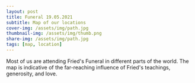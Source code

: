 ```yaml
---
layout: post
title: Funeral 19.05.2021
subtitle: Map of our locations
cover-img: /assets/img/path.jpg
thumbnail-img: /assets/img/thumb.png
share-img: /assets/img/path.jpg
tags: [map, location]
---
```


Most of us are attending Fried's Funeral in different parts of the world. The map is indicative of the far-reaching influence of Fried's teachings, generosity, and love.



<meta charset="utf-8">
<head>
<!-- Load d3.js and the geo projection plugin -->
<script src="https://d3js.org/d3.v4.js"></script>
<script src="https://d3js.org/d3-geo-projection.v2.min.js"></script>
<script src="https://d3js.org/d3-scale-chromatic.v1.min.js"></script>
<style>
  .tooltip {
  position: absolute;
  width: 160px;
  height: auto;
  background: #fdfdfd;
  border-radius:3px;
  pointer-events: auto;
  padding: 2px;       
  font: 11px sans-serif;
  text-align: left;
  color: black;
  padding: 10px;
      }

.tooltip a {
  color: gray;
  text-decoration: none;
  border: none;
}

.tooltip a:hover {
  color: black;
  text-decoration: none;
}

.t_pni {
  margin-bottom: 0px;
  font: 10px sans-serif;
  font-weight: 600;
  color: #1D1D1D;
}

.t_head {
  margin-bottom: 0px;
  font: 10px sans-serif;
  font-weight: 300;
  color: #434343;
}

.t_date {
  margin-top: -8px;
  font: 9px sans-serif;
  -moz-text-decoration-line: underline;
-moz-text-decoration-style: dashed;
  color: #AEAEAE;
}

.t_label {
  font: 9px sans-serif;
  color: #363636;
}

.legend {
  position:absolute;
  margin: 15px;
}
  </style>
</head>

<body>
<!-- Create a div where the circle will take place -->
<div id="map_frame"></div>

<script>
var width = 700,
    height = 400;
    
var svg = d3.select("#map_frame")
          .append("svg")
          .attr("width", width)
          .attr("height", height)
          .style("border","none") 
          .style("background-color", "none")
          .call(d3.zoom()
                 .on("zoom", function () {
          svg.attr("transform", d3.event.transform)
                 })
                 .scaleExtent([1,12])
                 .translateExtent([[0,0],[width,height]])
               
               )
          .append("g");
          

var projection = d3.geoMercator()
    .center([0,20])                // GPS of location to zoom on
    .scale(99)                       // This is like the zoom
    .translate([ width/2, height/2 ])
    .precision(0.1);

function drawRussiaBoundaries() {
      // define the path generator (this should really be at the top)
      var path = d3.geoPath()
          .projection(projection);
    
      // send a JSON request to get the russian boundaries  
      var BoundariesURL = "https://raw.githubusercontent.com/holtzy/D3-graph-gallery/master/DATA/world.geojson";
      
      d3.json(BoundariesURL, function(dataGeo) {
        
        // create a group <g> element at the front of the SVG
        // (this ensures that our country boundaries will be below everything else)
// Draw the map
  svg.append("g")
      .selectAll("path")
      .data(dataGeo.features)
      .enter()
      .append("path")
        .attr("fill", "#b8b8b8")
        .attr("d", d3.geoPath()
            .projection(projection)
        )
      .style("stroke", "none")
      .style("opacity", .3)
      });

    }

    drawRussiaBoundaries();

    
// points data CSV path

var pointsData = "https://raw.githubusercontent.com/Remembrance-Fried/remembrance-fried.github.io/master/assets/Augenbroe_points.csv";

// category colors

var colorScale = d3.scaleOrdinal()
  .domain(["friend", "collaborator", "student"])
  .range(["red", "blue","green"]); //color of categories

// tooltip

var tooltip = d3.select("body").append("div") 
        .attr("class", "tooltip")       
        .style("opacity", 0);

// read CSV and map the dots

d3.csv(pointsData, function(data) {
  data.forEach(function(d) {
    d.lat = +d.lat;
    d.lon = +d.lon;
  });
  
  svg.selectAll("circle")
        .data(data)
        .enter().append("svg:circle")
        .attr("cx", function(d) {var x = projection([d.lon,d.lat])[0]; return x;})
        .attr("cy", function(d) {var y = projection([d.lon,d.lat])[1]; return y;})
        .attr("r", 3)
        .style("fill", function(d){return colorScale(d.connection);})
        .style("stroke", "none")
        .style("stroke-width", 2)
        .style("opacity", 0.5)
        
        .on("mouseover", function(d) {     // tooltip interactive
            //d3.select(this).attr("r",5)
            tooltip.style("opacity", 0.95);   
            tooltip.html('<div class="t_pni">'+d.institute+'</div>'//+ // agency
                         //'<div class="t_head">'+d.institute+'</div>'
                         ) // date
            .attr("id","tool")
            .style("left", (d3.event.pageX+0) + "px")   
            .style("top", (d3.event.pageY-30) + "px")
            .style("display", "block")
            d3.selectAll("#tool")
            .on("mouseover", function(d) {
              tooltip.style("opacity", 0.95)
              .style("display", "block");
            });
              d3.selectAll("#tool").on("mouseout", function(d) {
              tooltip.style("opacity", 0)
              .style("display", "none");
            });
          });
});
</script>
</body>


